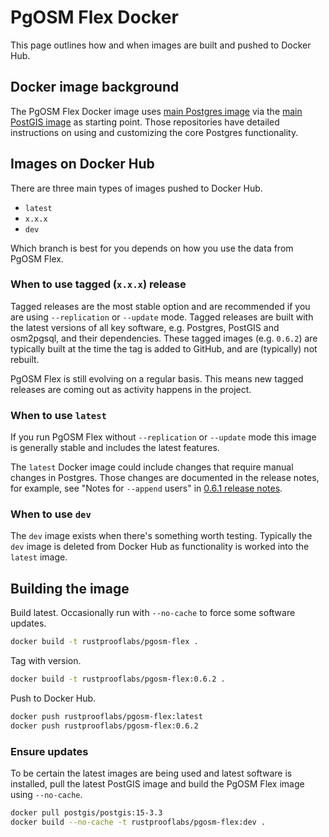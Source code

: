 # PgOSM Flex Docker

This page outlines how and when images are built and pushed to Docker Hub.


## Docker image background

The PgOSM Flex Docker image uses
[main Postgres image](https://hub.docker.com/_/postgres/)
via the [main PostGIS image](https://hub.docker.com/r/postgis/postgis)
as starting point.
Those repositories have detailed instructions on using and customizing the core
Postgres functionality.

## Images on Docker Hub

There are three main types of images pushed to Docker Hub.

* `latest`
* `x.x.x`
* `dev`

Which branch is best for you depends on how you use the data from PgOSM Flex.


### When to use tagged (`x.x.x`) release

Tagged releases are the most stable option and are recommended if you are
using `--replication` or `--update` mode.
Tagged releases are built with the latest versions of all key software, e.g. Postgres,
PostGIS and osm2pgsql, and their dependencies.  These tagged images (e.g. `0.6.2`)
are typically built at the time the tag is added to GitHub, and are (typically)
not rebuilt.

PgOSM Flex is still evolving on a regular basis. This means new tagged releases
are coming out as activity happens in the project.


### When to use `latest`

If you run PgOSM Flex without `--replication` or `--update` mode this image is
generally stable and includes the latest features.


The `latest` Docker image could include changes that
require manual changes in Postgres.  Those changes are documented in the release notes,
for example, see "Notes for `--append` users" in [0.6.1 release notes](https://github.com/rustprooflabs/pgosm-flex/releases/tag/0.6.1).


### When to use `dev`

The `dev` image exists when there's something worth testing.  Typically the `dev`
image is deleted from Docker Hub as functionality is worked into the `latest` image.



## Building the image

Build latest.  Occasionally run with `--no-cache` to force some software updates.  

```bash
docker build -t rustprooflabs/pgosm-flex .
```


Tag with version.

```bash
docker build -t rustprooflabs/pgosm-flex:0.6.2 .
```

Push to Docker Hub.

```bash
docker push rustprooflabs/pgosm-flex:latest
docker push rustprooflabs/pgosm-flex:0.6.2
```


### Ensure updates

To be certain the latest images are being used and latest
software is installed, pull the latest PostGIS image and build
the PgOSM Flex image using `--no-cache`.


```bash
docker pull postgis/postgis:15-3.3
docker build --no-cache -t rustprooflabs/pgosm-flex:dev .
```

